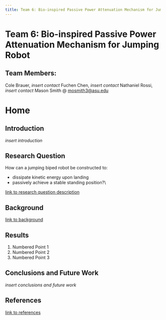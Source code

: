 ```yaml
---
title: Team 6: Bio-inspired Passive Power Attenuation Mechanism for Jumping Robot
---
```

# Team 6: Bio-inspired Passive Power Attenuation Mechanism for Jumping Robot
## Team Members: 
Cole Brauer, _insert contact_
Fuchen Chen, _insert contact_
Nathaniel Rossi, _insert contact_
Mason Smith @ mosmith3@asu.edu

# Home

## Introduction
_insert introduction_

## Research Question
How can a jumping biped robot be constructed to:
* dissipate kinetic energy upon landing
* passively achieve a stable standing position?\

[link to research question description](/researchquestion)

## Background

[link to background](/background)

## Results

1. Numbered Point 1
1. Numbered Point 2
1. Numbered Point 3

## Conclusions and Future Work

_insert conclusions and future work_

## References
[link to references](/references)
